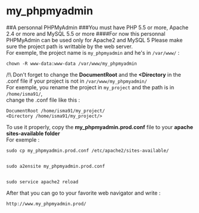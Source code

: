 # my_phpmyadmin
##A personnal PHPMyAdmin 
###You must have PHP 5.5 or more, Apache 2.4 or more and MySQL 5.5 or more
####For now this personnal PHPMyAdmin can be used only for Apache2 and MySQL 5
Please make sure the project path is writtable by the web server.  
For exemple, the project name is ```my_phpmyadmin``` and he's in ```/var/www/``` :  

```chown -R www-data:www-data /var/www/my_phpmyadmin```


/!\ Don't forget to change the __DocumentRoot__ and the __<Directory__ in the .conf file if your project is not in ```/var/www/my_phpmyadmin/```  
For exemple, you rename the project in ```my_project``` and the path is in ```/home/isma91/```,  
change the .conf file like this :  


    DocumentRoot /home/isma91/my_project/
	<Directory /home/isma91/my_project/>

To use it properly, copy the __my_phpmyadmin.prod.conf__ file to your __apache sites-available folder__  
For exemple :  


    sudo cp my_phpmyadmin.prod.conf /etc/apache2/sites-available/  


    sudo a2ensite my_phpmyadmin.prod.conf  


    sudo service apache2 reload  


After that you can go to your favorite web navigator and write :  


    http://www.my_phpmyadmin.prod/